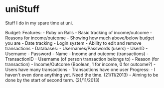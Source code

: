 uniStuff
========

Stuff I do in my spare time at uni.

Budget:
	Features:
		- Ruby on Rails
		- Basic tracking of income/outcome
		- Reasons for income/outcome
		- Showing how much above/below budget you are
		- Date tracking
		- Login system
		- Ability to edit and remove transactions
		- Databases:
			- Usernames/Passwords (users)
				- UserID
				- Username
				- Password
				- Name
			- Income and outcome (transactions)
				- TransactionID
				- Username (of person transaction belongs to)
				- Reason (for transaction)
				- Income/Outcome (Boolean, 1 for income, 0 for outcome?)
			- Users have many transactions
			- Transactions have one user
	Progress:
		- I haven't even done anything yet. Need the time. (21/11/2013)
		- Aiming to be done by the start of second term. (21/11/2013)